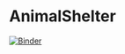 # AnimalShelter
[![Binder](https://mybinder.org/badge_logo.svg)](https://mybinder.org/v2/gh/emjreinhart/AnimalShelter.git/master)
